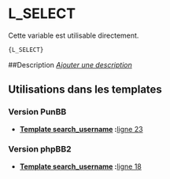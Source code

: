 # L_SELECT


Cette variable est utilisable directement.

```html
{L_SELECT}
```

##Description
[*Ajouter une description*](https://fa-tvars.appspot.com/var/L_SELECT)

## Utilisations dans les templates

### Version PunBB

* __[Template search_username](../tpl/var/punbb/search_username.md#readme) :__[ligne 23](../tpl/src/punbb/search_username.tpl#L23)

### Version phpBB2

* __[Template search_username](../tpl/var/subsilver/search_username.md#readme) :__[ligne 18](../tpl/src/subsilver/search_username.tpl#L18)